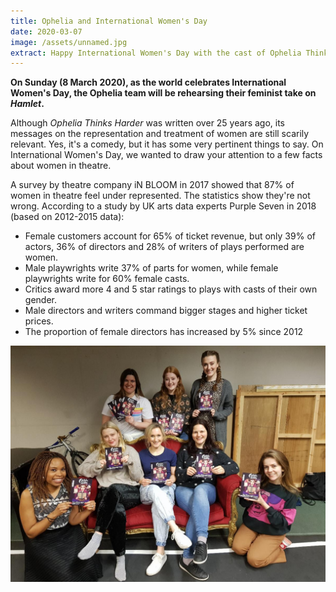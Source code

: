 ```yaml
---
title: Ophelia and International Women's Day
date: 2020-03-07
image: /assets/unnamed.jpg
extract: Happy International Women's Day with the cast of Ophelia Thinks Harder
---
```

**On Sunday (8 March 2020), as the world celebrates International Women's Day, the Ophelia team will be rehearsing their feminist take on *Hamlet*.**

Although *Ophelia Thinks Harder* was written over 25 years ago, its messages on the representation and treatment of women are still scarily relevant. Yes, it's a comedy, but it has some very pertinent things to say. On International Women's Day, we wanted to draw your attention to a few facts about women in theatre.

A survey by theatre company iN BLOOM in 2017 showed that 87% of women in theatre feel under represented. The statistics show they're not wrong. According to a study by UK arts data experts Purple Seven in 2018 (based on 2012-2015 data):

* Female customers account for 65% of ticket revenue, but only 39% of actors, 36% of directors and 28% of writers of plays performed are women.
* Male playwrights write 37% of parts for women, while female playwrights write for 60% female casts.
* Critics award more 4 and 5 star ratings to plays with casts of their own gender.
* Male directors and writers command bigger stages and higher ticket prices.
* The proportion of female directors has increased by 5% since 2012

![](/assets/unnamed.jpg)